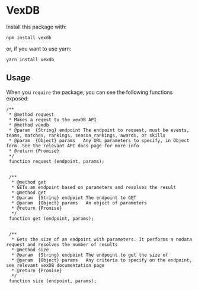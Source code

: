 # VexDB

Install this package with:

    npm install vexdb

or, if you want to use yarn:

    yarn install vexdb

## Usage
When you `require` the package, you can see the following functions exposed:

    /**
     * @method request
     * Makes a reqest to the vexDB API
     * @method vexdb
     * @param  {String} endpoint The endpoint to request, must be events, teams, matches, rankings, season_rankings, awards, or skills
     * @param  {Object} params   Any URL parameters to specify, in Object form. See the relevant API docs page for more info
     * @return {Promise}
     */
     function request (endpoint, params);


     /**
      * @method get
      * GETs an endpoint based on parameters and resolves the result
      * @method get
      * @param  {String} endpoint The endpoint to GET
      * @param  {Object} params   An object of parameters
      * @return {Promise}
      */
     function get (endpoint, params);


     /**
      * Gets the size of an endpoint with parameters. It performs a nodata request and resolves the number of results
      * @method size
      * @param  {String} endpoint The endpoint to get the size of
      * @param  {Object} params   Any criteria to specify on the endpoint, see relevant vexDB documentation page
      * @return {Promise}
      */
     function size (endpoint, params);
